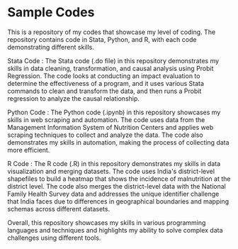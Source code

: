 # Sample Codes
This is a repository of my codes that showcase my level of coding. The repository contains code in Stata, Python, and R, with each code demonstrating different skills.

Stata Code :
The Stata code (.do file)  in this repository demonstrates my skills in data cleaning, transformation, and causal analysis using Probit Regression. The code looks at conducting an impact evaluation to determine the effectiveness of a program, and it uses various Stata commands to clean and transform the data, and then runs a Probit regression to analyze the causal relationship.

Python Code : 
The Python code (.ipynb) in this repository showcases my skills in web scraping and automation. The code uses data from the Management Information System of Nutrition Centers and applies web scraping techniques to collect and analyze the data. The code also demonstrates my skills in automation, making the process of collecting data more efficient.

R Code :
The R code (.R) in this repository demonstrates my skills in data visualization and merging datasets. The code uses India's district-level shapefiles to build a heatmap that shows the incidence of malnutrition at the district level. The code also merges the district-level data with the National Family Health Survey data and addresses the unique identifier challenge that India faces due to differences in geographical boundaries and mapping schemas across different datasets.

Overall, this repository showcases my skills in various programming languages and techniques and highlights my ability to solve complex data challenges using different tools.
